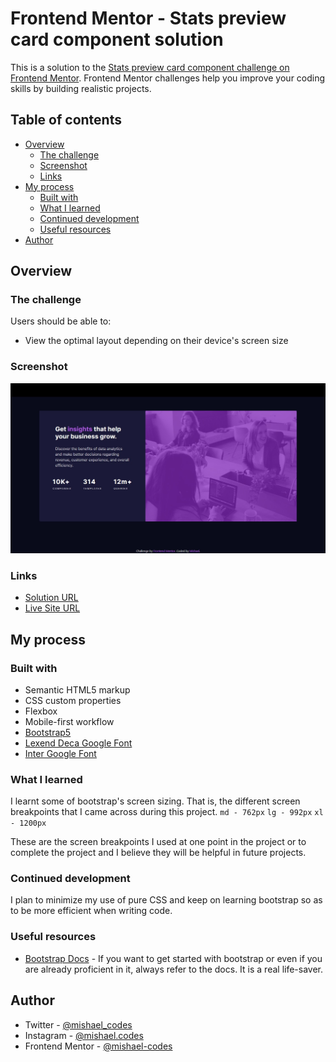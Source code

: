 # Frontend Mentor - Stats preview card component solution

This is a solution to the [Stats preview card component challenge on Frontend Mentor](https://www.frontendmentor.io/challenges/stats-preview-card-component-8JqbgoU62). Frontend Mentor challenges help you improve your coding skills by building realistic projects. 

## Table of contents

- [Overview](#overview)
  - [The challenge](#the-challenge)
  - [Screenshot](#screenshot)
  - [Links](#links)
- [My process](#my-process)
  - [Built with](#built-with)
  - [What I learned](#what-i-learned)
  - [Continued development](#continued-development)
  - [Useful resources](#useful-resources)
- [Author](#author)

## Overview

### The challenge

Users should be able to:

- View the optimal layout depending on their device's screen size

### Screenshot

![](images/screenshot.png)

### Links

- [Solution URL](https://github.com/mishael-codes/stats-preview-card-component-main)
- [Live Site URL](https://mishael-codes.github.io/stats-preview-card-component-main/)

## My process

### Built with

- Semantic HTML5 markup
- CSS custom properties
- Flexbox
- Mobile-first workflow
- [Bootstrap5](https://getbootstrap.com/)
- [Lexend Deca Google Font](https://fonts.google.com/specimen/Lexend+Deca)
- [Inter Google Font](https://fonts.google.com/specimen/Inter)

### What I learned

I learnt some of bootstrap's screen sizing. That is, the different screen breakpoints that I came across during this project.
```md - 762px```
```lg - 992px```
```xl - 1200px```

These are the screen breakpoints I used at one point in the project or to complete the project and I believe they will be helpful in future projects.

### Continued development

I plan to minimize my use of pure CSS and keep on learning bootstrap so as to be more efficient when writing code.

### Useful resources

- [Bootstrap Docs](https://getbootstrap.com/docs/5.3/getting-started/introduction/) - If you want to get started with bootstrap or even if
you are already proficient in it, always refer to the docs. It is a real life-saver. 

## Author

- Twitter - [@mishael_codes](https://www.twitter.com/mishael_codes)
- Instagram - [@mishael.codes](https://www.instagram.com/mishael.codes)
- Frontend Mentor - [@mishael-codes](https://www.frontendmentor.io/profile/mishael-codes)
